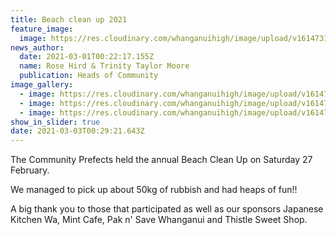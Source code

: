 ```yaml
---
title: Beach clean up 2021
feature_image:
  image: https://res.cloudinary.com/whanganuihigh/image/upload/v1614731388/News/Beach%20Clean%20Up%2027.2.21/received_714568232562678.jpg
news_author:
  date: 2021-03-01T00:22:17.155Z
  name: Rose Hird & Trinity Taylor Moore
  publication: Heads of Community
image_gallery:
  - image: https://res.cloudinary.com/whanganuihigh/image/upload/v1614731387/News/Beach%20Clean%20Up%2027.2.21/received_182187890039192.jpg
  - image: https://res.cloudinary.com/whanganuihigh/image/upload/v1614731387/News/Beach%20Clean%20Up%2027.2.21/received_5483074081710595.jpg
  - image: https://res.cloudinary.com/whanganuihigh/image/upload/v1614731387/News/Beach%20Clean%20Up%2027.2.21/received_135687461767049.jpg
show_in_slider: true
date: 2021-03-03T00:29:21.643Z
---
```

The Community Prefects held the annual Beach Clean Up on Saturday 27 February.

We managed to pick up about 50kg of rubbish and had heaps of fun!!

A big thank you to those that participated as well as our sponsors Japanese Kitchen Wa, Mint Cafe, Pak n' Save Whanganui and Thistle Sweet Shop.

